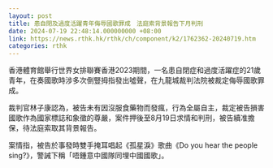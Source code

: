 ```yaml
---
layout: post
title: 患自閉及過度活躍青年侮辱國歌罪成　法庭索背景報告下月判刑
date: 2024-07-19 22:48:14.000000000 +08:00
link: https://news.rthk.hk/rthk/ch/component/k2/1762362-20240719.htm
categories: rthk
---
```


香港體育館舉行世界女排聯賽香港2023期間，一名患自閉症和過度活躍症的21歲青年，在奏國歌時涉多次倒豎拇指發出噓聲，在九龍城裁判法院被裁定侮辱國歌罪成。

裁判官林子康認為，被告未有因沒服食藥物而發瘋，行為全屬自主，裁定被告損害國歌作為國家標誌和象徵的尊嚴，案件押後至8月19日求情和判刑，被告續准擔保，待法庭索取其背景報告。

案情指，被告於事發時雙手掩耳唱起《孤星淚》歌曲《Do you hear the people sing?》，警誡下稱「唔鍾意中國隊同埋中國國歌」。
